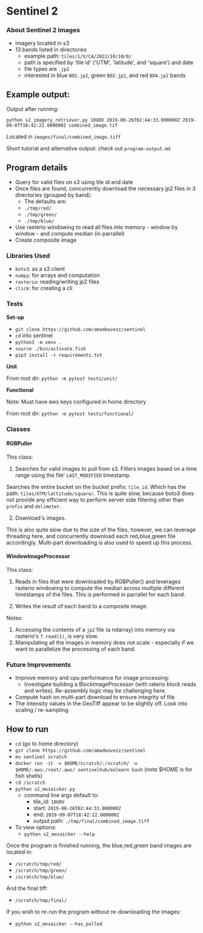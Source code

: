 # Sentinel 2

### About Sentinel 2 Images

- imagery located in s3
- 13 bands listed in directories
  - example path: `tiles/1/X/CA/2022/10/10/0/`
  - path is specified by 'tile id' ('UTM', 'latitude', and 'square') and date
  - file types are `.jp2`
  - interested in blue `BO2.jp2`, green `BO2.jp2`, and red `BO4.jp2` bands

## Example output:

Output after running: 

`python s2_imagery_retriever.py 10UDV 2019-08-26T02:44:33.000000Z 2019-09-07T18:42:22.000000Z combined_image.tif` 

Located in `images/final/combined_image.tiff`

Short tutorial and alternative output: check out `program-output.md`

## Program details 

- Query for valid files on s3 using tile id and date
- Once files are found, concurrently download the necessary jp2 files in 3 directories (grouped by band):
  - The defaults are:
  - `./tmp/red/`
  - `./tmp/green/`
  - `./tmp/blue/`
- Use rasterio windowing to read all files into memory - window by window - and compute median (in parrallel)
- Create composite image

### Libraries Used

- `boto3`: as a s3 client 
- `numpy`: for arrays and computation 
- `rasterio`: reading/writing jp2 files
- `click`: for creating a cli

### Tests


**Set-up**

- `git clone https://github.com/amadeovezz/sentinel`
- `cd` into sentinel
- `python3 -m venv .`
- `source ./bin/activate.fish`
- `pip3 install -r requirements.txt`

**Unit**

From root dir: `python -m pytest tests/unit/`

**Functional**

Note: Must have aws keys configured in home directory

From root dir: `python -m pytest tests/functional/`

### Classes


#### RGBPuller

This class:

1. Searches for valid images to pull from s3. Filters images based on a time range using the file' `LAST_MODIFIED` timestamp.

Searches the entire bucket on the bucket prefix: `tile_id`. Which has the path: `tiles/UTM/lattitude/square/`. This is quite slow, because boto3 does
not provide any efficient way to perform server side filtering other than `prefix` and `delimeter`. 

2. Download's images.

This is also quite slow due to the size of the files, however, we can leverage threading here, and concurrently download each red,blue,green file accordingly. Multi-part downloading is also used to speed up this process.

#### WindowImageProcessor

This class:

1. Reads in files that were downloaded by RGBPuller() and leverages rasterio windowing
to compute the median across multiple different timestamps of the files. This is performed in parrallel for each band.

2. Writes the result of each band to a composite image.

Notes:

1. Accessing the contents of a `jp2` file (a ndarray) into memory via rasterio's `f.read(1)`, is very slow.
2. Manipulating all the images in memory does not scale - especially if we want to parallelize the processing of each band.  

### Future Improvements

- Improve memory and cpu performance for image processing:
  - Investigate building a BlockImageProcessor (with raterio block reads and writes). Re-assembly logic may be challenging here.
- Compute hash on multi-part download to ensure integrity of file
- The intensity values in the GeoTiff appear to be slightly off. Look into scaling / re-sampling.

## How to run

- `cd` (go to home directory)
- `git clone https://github.com/amadeovezz/sentinel`
- `mv sentinel scratch`
- `docker run -it -v $HOME/scratch/:/scratch/ -v $HOME/.aws:/root/.aws/ sentinelhub/eolearn bash` (note $HOME is for fish shells)
- `cd /scratch`
- `python s2_mosaicker.py` 
    - command line args default to:
      - tile_id: `10UDV` 
      - start: `2019-08-26T02:44:33.000000Z`
      - end: `2019-09-07T18:42:22.000000Z`
      - output path: `./tmp/final/combined_image.tiff`
- To view options:
  - `python s2_mosaicker --help`

Once the program is finished running, the blue,red,green band images are located in:

- `/scratch/tmp/red/`
- `/scratch/tmp/green/`
- `/scratch/tmp/blue/`

And the final tiff:

- `/scratch/tmp/final/`

If you wish to re-run the program without re-downloading the images:

- `python s2_mosaicker --has_pulled`